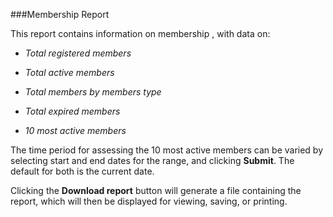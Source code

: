 ###Membership Report

This report contains information on membership , with data on:
- *Total registered members* 

- *Total active members*

- *Total members by members type*

- *Total expired members* 

- *10 most active members*

  

The time period for assessing the 10 most active members can be varied by selecting start and end dates for the range, and clicking **Submit**. The default for both is the current date.

Clicking the **Download report** button will generate a file containing the report, which will then be displayed for viewing, saving, or printing.


